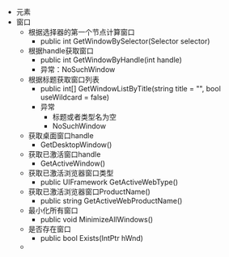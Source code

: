 + 元素
+ 窗口
  + 根据选择器的第一个节点计算窗口
    + public int GetWindowBySelector(Selector selector)
  + 根据handle获取窗口
    +  public int GetWindowByHandle(int handle)
    + 异常：NoSuchWindow
  + 根据标题获取窗口列表
    + public int[] GetWindowListByTitle(string title = "", bool useWildcard = false)
    + 异常
      + 标题或者类型名为空
      + NoSuchWindow
  + 获取桌面窗口handle
    + GetDesktopWindow()
  + 获取已激活窗口handle
    + GetActiveWindow()
  + 获取已激活浏览器窗口类型
    + public UIFramework GetActiveWebType()
  + 获取已激活浏览器窗口ProductName()
    + public string GetActiveWebProductName()
  + 最小化所有窗口
    + public void MinimizeAllWindows()
  + 是否存在窗口
    + public bool Exists(IntPtr hWnd)
  + 